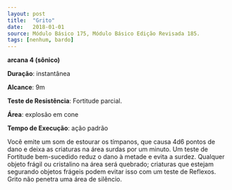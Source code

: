 ```yaml
---
layout: post
title:  "Grito"
date:   2018-01-01
source: Módulo Básico 175, Módulo Básico Edição Revisada 185.
tags: [nenhum, bardo]
---
```


**arcana 4 (sônico)**

**Duração**: instantânea

**Alcance**: 9m

**Teste de Resistência**: Fortitude parcial.

**Área**: explosão em cone

**Tempo de Execução**: ação padrão

Você emite um som de estourar os tímpanos, que causa 4d6 pontos de dano e deixa as criaturas na área surdas por um minuto. Um teste de Fortitude bem-sucedido reduz o dano à metade e evita a surdez. Qualquer objeto frágil ou cristalino na área será quebrado; criaturas que estejam segurando objetos frágeis podem evitar isso com um teste de Reflexos.
Grito não penetra uma área de silêncio.

